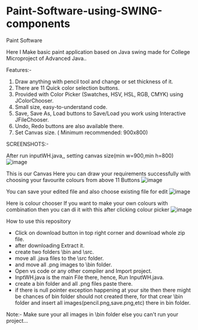 # Paint-Software-using-SWING-components

Paint Software

Here I Make basic paint application based on Java swing made for College Microproject of Advanced Java.. 

Features:-

1. Draw anything with pencil tool and change or set thickness of it.
2. There are 11 Quick color selection buttons.
3. Provided with Color Picker (Swatches, HSV, HSL, RGB, CMYK) using JColorChooser.
4. Small size, easy-to-understand code.
5. Save, Save As, Load buttons to Save/Load you work using Interactive JFileChooser.
6. Undo, Redo buttons are also available there.
7. Set Canvas size. ( Minimum recommended: 900x800)

SCREENSHOTS:-

After run inputWH.java,, setting canvas size(min w=900,min h=800)
![image](https://github.com/dchaudhari7177/Paint-Software-using-SWING-components/assets/111210939/b5aff91a-828c-4df9-a46b-2c2893bd4f59)

This is our Canvas Here you can draw your requirements successfully with choosing your favourite colours from above 11 Buttons
![image](https://github.com/dchaudhari7177/Paint-Software-using-SWING-components/assets/111210939/318d69e4-a23a-41cb-b2c4-b049e11acf78)

You can save your edited file and also choose existing file for edit
![image](https://github.com/dchaudhari7177/Paint-Software-using-SWING-components/assets/111210939/9149431b-85db-4a41-8a57-2f2291c8d75b)

Here is colour chooser If you want to make your own colours with combination then you can di it with this after clicking colour picker
![image](https://github.com/dchaudhari7177/Paint-Software-using-SWING-components/assets/111210939/19e6bf09-d5e2-4551-979d-d1cac9dc8857)


How to use this repository

* Click on download button in top right corner and download whole zip file.
* after downloading Extract it.
* create two folders \bin and \src.
* move all .java files to the \src folder.
* and move all .png images to \bin folder.
* Open vs code or any other compiler and Import project.
* InptWH.java is the main File there, hence, Run InputWH.java.
* create a bin folder and all .png files paste there.
* if there is null pointer exception happening at your site then there might be chances of bin folder should not created there, for that crear \bin folder and insert all images(pencil.png,save.png,etc) there in bin folder.
  

Note:- Make sure your all images in \bin folder else you can't run your project...
